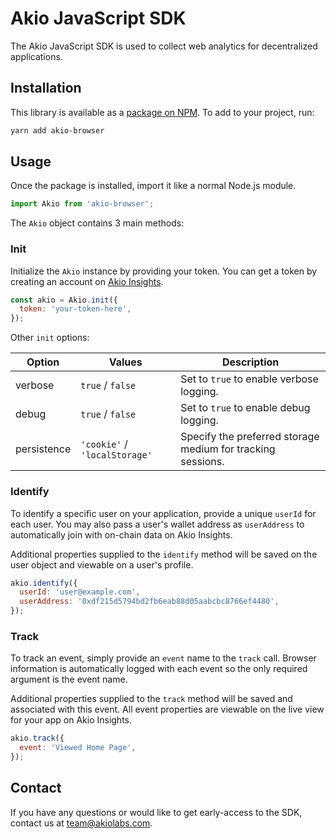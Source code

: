 # Akio JavaScript SDK

The Akio JavaScript SDK is used to collect web analytics for decentralized applications.

## Installation

This library is available as a [package on NPM](https://www.npmjs.com/package/akio-browser). To add to your project, run:

```sh
yarn add akio-browser
```

## Usage

Once the package is installed, import it like a normal Node.js module.

```js
import Akio from 'akio-browser';
```

The `Akio` object contains 3 main methods:

### Init

Initialize the `Akio` instance by providing your token. You can get a token by creating an account on [Akio Insights](https://insights.akiolabs.com).

```js
const akio = Akio.init({
  token: 'your-token-here',
});
```

Other `init` options:

Option | Values | Description
-------|--------| -----------
verbose | `true` / `false` | Set to `true` to enable verbose logging.
debug | `true` / `false` | Set to `true` to enable debug logging.
persistence | `'cookie'` / `'localStorage'` | Specify the preferred storage medium for tracking sessions.

### Identify

To identify a specific user on your application, provide a unique `userId` for each user. You may also pass a user's wallet address as `userAddress` to automatically join with on-chain data on Akio Insights.

Additional properties supplied to the `identify` method will be saved on the user object and viewable on a user's profile.

```js
akio.identify({
  userId: 'user@example.com',
  userAddress: '0xdf215d5794bd2fb6eab88d05aabcbc8766ef4480',
});
```

### Track

To track an event, simply provide an `event` name to the `track` call. Browser information is automatically logged with each event so the only required argument is the event name.

Additional properties supplied to the `track` method will be saved and associated with this event. All event properties are viewable on the live view for your app on Akio Insights.

```js
akio.track({
  event: 'Viewed Home Page',
});
```

## Contact

If you have any questions or would like to get early-access to the SDK, contact us at [team@akiolabs.com](mailto:team@akiolabs.com).

